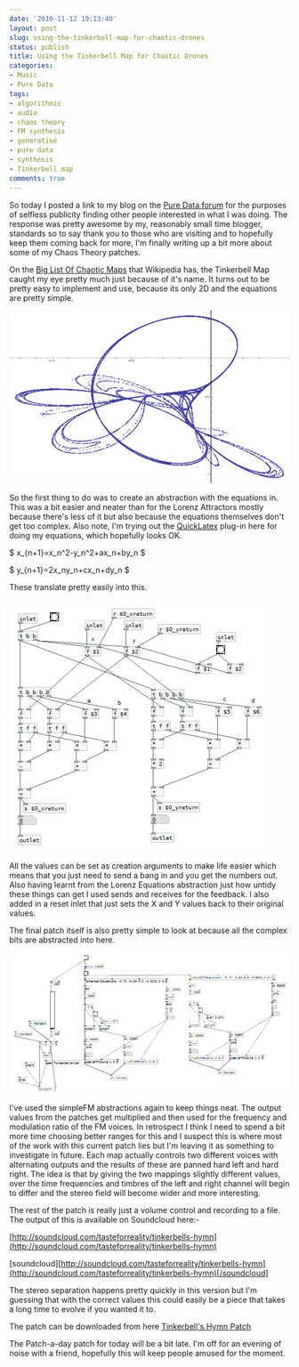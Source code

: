 ```yaml
---
date: '2010-11-12 19:13:40'
layout: post
slug: using-the-tinkerbell-map-for-chaotic-drones
status: publish
title: Using the Tinkerbell Map for Chaotic Drones
categories:
- Music
- Pure Data
tags:
- algorithmic
- audio
- chaos theory
- FM synthesis
- generative
- pure data
- synthesis
- Tinkerbell map
comments: true
---
```


So today I posted a link to my blog on the [Pure Data forum](http://puredata.hurleur.com/) for the purposes of selfless publicity finding other people interested in what I was doing. The response was pretty awesome by my, reasonably small time blogger, standards so to say thank you to those who are visiting and to hopefully keep them coming back for more, I'm finally writing up a bit more about some of my Chaos Theory patches.

On the [Big List Of Chaotic Maps](http://en.wikipedia.org/wiki/List_of_chaotic_maps) that Wikipedia has, the Tinkerbell Map caught my eye pretty much just because of it's name. It turns out to be pretty easy to implement and use, because its only 2D and the equations are pretty simple.



![A 2D plot of the Tinkerbell Map](/a/2010-11-12-using-the-tinkerbell-map-for-chaotic-drones/TinkerBellMap.gif)

So the first thing to do was to create an abstraction with the equations in. This was a bit easier and neater than for the Lorenz Attractors mostly because there's less of it but also because the equations themselves don't get too complex. Also note, I'm trying out the [QuickLatex](http://quicklatex.com/) plug-in here for doing my equations, which hopefully looks OK.

$ x_{n+1}=x_n^2-y_n^2+ax_n+by_n $



$ y_{n+1}=2x_ny_n+cx_n+dy_n $

These translate pretty easily into this.

![Tinkerbell Map Equation abstraction](/a/2010-11-12-using-the-tinkerbell-map-for-chaotic-drones/TinkerbellEquations.png)

All the values can be set as creation arguments to make life easier which means that you just need to send a bang in and you get the numbers out. Also having learnt from the Lorenz Equations abstraction just how untidy these things can get I used sends and receives for the feedback. I also added in a reset inlet that just sets the X and Y values back to their original values.

The final patch itself is also pretty simple to look at because all the complex bits are abstracted into here.

![Tinkerbell's Hymn patch](/a/2010-11-12-using-the-tinkerbell-map-for-chaotic-drones/TinkerbellsHymn.png)

I've used the simpleFM abstractions again to keep things neat. The output values from the patches get multiplied and then used for the frequency and modulation ratio of the FM voices. In retrospect I think I need to spend a bit more time choosing better ranges for this and I suspect this is where most of the work with this current patch lies but I'm leaving it as something to investigate in future. Each map actually controls two different voices with alternating outputs and the results of these are panned hard left and hard right. The idea is that by giving the two mappings slightly different values, over the time frequencies and timbres of the left and right channel will begin to differ and the stereo field will become wider and more interesting.

The rest of the patch is really just a volume control and recording to a file. The output of this is available on Soundcloud here:-

[http://soundcloud.com/tasteforreality/tinkerbells-hymn](http://soundcloud.com/tasteforreality/tinkerbells-hymn)

[soundcloud][http://soundcloud.com/tasteforreality/tinkerbells-hymn](http://soundcloud.com/tasteforreality/tinkerbells-hymn)[/soundcloud]

The stereo separation happens pretty quickly in this version but I'm guessing that with the correct values this could easily be a piece that takes a long time to evolve if you wanted it to.

The patch can be downloaded from here [Tinkerbell's Hymn Patch](/a/2010-11-12-using-the-tinkerbell-map-for-chaotic-drones/TinkerbellsHymn.zip)

The Patch-a-day patch for today will be a bit late. I'm off for an evening of noise with a friend, hopefully this will keep people amused for the moment.
